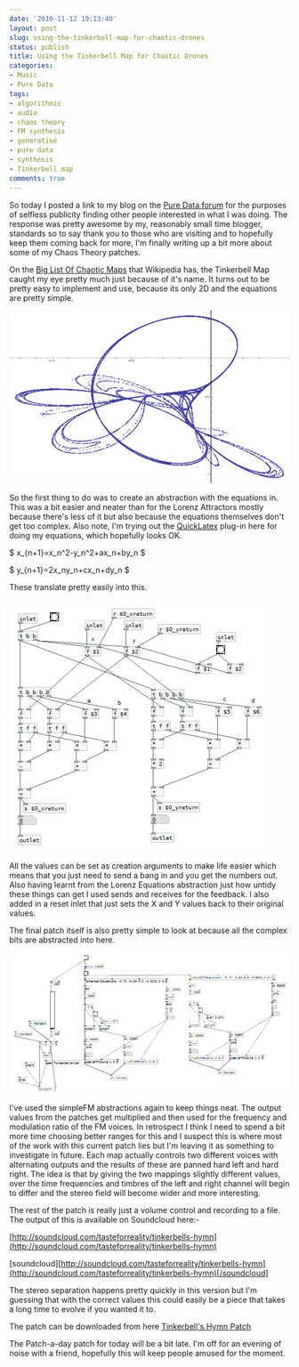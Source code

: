 ```yaml
---
date: '2010-11-12 19:13:40'
layout: post
slug: using-the-tinkerbell-map-for-chaotic-drones
status: publish
title: Using the Tinkerbell Map for Chaotic Drones
categories:
- Music
- Pure Data
tags:
- algorithmic
- audio
- chaos theory
- FM synthesis
- generative
- pure data
- synthesis
- Tinkerbell map
comments: true
---
```


So today I posted a link to my blog on the [Pure Data forum](http://puredata.hurleur.com/) for the purposes of selfless publicity finding other people interested in what I was doing. The response was pretty awesome by my, reasonably small time blogger, standards so to say thank you to those who are visiting and to hopefully keep them coming back for more, I'm finally writing up a bit more about some of my Chaos Theory patches.

On the [Big List Of Chaotic Maps](http://en.wikipedia.org/wiki/List_of_chaotic_maps) that Wikipedia has, the Tinkerbell Map caught my eye pretty much just because of it's name. It turns out to be pretty easy to implement and use, because its only 2D and the equations are pretty simple.



![A 2D plot of the Tinkerbell Map](/a/2010-11-12-using-the-tinkerbell-map-for-chaotic-drones/TinkerBellMap.gif)

So the first thing to do was to create an abstraction with the equations in. This was a bit easier and neater than for the Lorenz Attractors mostly because there's less of it but also because the equations themselves don't get too complex. Also note, I'm trying out the [QuickLatex](http://quicklatex.com/) plug-in here for doing my equations, which hopefully looks OK.

$ x_{n+1}=x_n^2-y_n^2+ax_n+by_n $



$ y_{n+1}=2x_ny_n+cx_n+dy_n $

These translate pretty easily into this.

![Tinkerbell Map Equation abstraction](/a/2010-11-12-using-the-tinkerbell-map-for-chaotic-drones/TinkerbellEquations.png)

All the values can be set as creation arguments to make life easier which means that you just need to send a bang in and you get the numbers out. Also having learnt from the Lorenz Equations abstraction just how untidy these things can get I used sends and receives for the feedback. I also added in a reset inlet that just sets the X and Y values back to their original values.

The final patch itself is also pretty simple to look at because all the complex bits are abstracted into here.

![Tinkerbell's Hymn patch](/a/2010-11-12-using-the-tinkerbell-map-for-chaotic-drones/TinkerbellsHymn.png)

I've used the simpleFM abstractions again to keep things neat. The output values from the patches get multiplied and then used for the frequency and modulation ratio of the FM voices. In retrospect I think I need to spend a bit more time choosing better ranges for this and I suspect this is where most of the work with this current patch lies but I'm leaving it as something to investigate in future. Each map actually controls two different voices with alternating outputs and the results of these are panned hard left and hard right. The idea is that by giving the two mappings slightly different values, over the time frequencies and timbres of the left and right channel will begin to differ and the stereo field will become wider and more interesting.

The rest of the patch is really just a volume control and recording to a file. The output of this is available on Soundcloud here:-

[http://soundcloud.com/tasteforreality/tinkerbells-hymn](http://soundcloud.com/tasteforreality/tinkerbells-hymn)

[soundcloud][http://soundcloud.com/tasteforreality/tinkerbells-hymn](http://soundcloud.com/tasteforreality/tinkerbells-hymn)[/soundcloud]

The stereo separation happens pretty quickly in this version but I'm guessing that with the correct values this could easily be a piece that takes a long time to evolve if you wanted it to.

The patch can be downloaded from here [Tinkerbell's Hymn Patch](/a/2010-11-12-using-the-tinkerbell-map-for-chaotic-drones/TinkerbellsHymn.zip)

The Patch-a-day patch for today will be a bit late. I'm off for an evening of noise with a friend, hopefully this will keep people amused for the moment.
